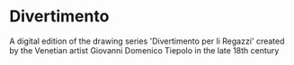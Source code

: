 # Divertimento
A digital edition of the drawing series 'Divertimento per li Regazzi' created by the Venetian artist Giovanni Domenico Tiepolo in the late 18th century
